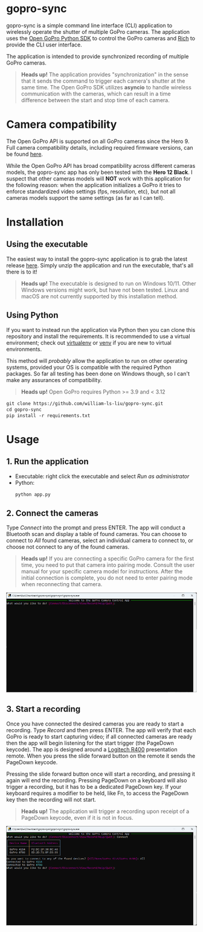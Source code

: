 # gopro-sync
gopro-sync is a simple command line interface (CLI) application to wirelessly operate the shutter of multiple GoPro cameras.
The application uses the [Open GoPro Python SDK](https://github.com/gopro/OpenGoPro/tree/main/demos/python/sdk_wireless_camera_control) to control the GoPro cameras and [Rich](https://github.com/Textualize/rich) to provide the
CLI user interface.

The application is intended to provide synchronized recording of multiple GoPro cameras.

> **Heads up!** The application provides "synchronization" in the sense that it sends the command to trigger each
> camera's shutter at the same time. The Open GoPro SDK utilizes **asyncio** to handle wireless communication with the
> cameras, which can result in a time difference between the start and stop time of each camera.

# Camera compatibility
The Open GoPro API is supported on all GoPro cameras since the Hero 9. Full camera compatibility details, including
required firmware versions, can be found [here](https://gopro.github.io/OpenGoPro/).

While the Open GoPro API has broad compatibility across different cameras models, the gopro-sync app has only been
tested with the **Hero 12 Black**. I suspect that other cameras models will **NOT** work with this application for the
following reason: when the application initializes a GoPro it tries to enforce standardized video settings
(fps, resolution, etc), but not all cameras models support the same settings (as far as I can tell).

# Installation
## Using the executable
The easiest way to install the gopro-sync application is to grab the latest release [here](https://github.com/william-ls-liu/gopro-sync/releases). Simply unzip the application and run the executable, that's all there is to it!
> **Heads up!** The executable is designed to run on Windows 10/11. Other Windows versions might work, but have not been
> tested. Linux and macOS are not currently supported by this installation method.

## Using Python
If you want to instead run the application via Python then you can clone this repository and install the requirements. It is recommended to use a virtual environment; check out [virtualenv](https://virtualenv.pypa.io/en/latest/) or [venv](https://docs.python.org/3/library/venv.html) if you are new to virtual environments.

This method will *probably* allow the application to run on other operating systems, provided your OS is compatible with the required Python packages. So far all testing has been done on Windows though, so I can't make any assurances of compatibility.
> **Heads up!** Open GoPro requires Python >= 3.9 and < 3.12


```console
git clone https://github.com/william-ls-liu/gopro-sync.git
cd gopro-sync
pip install -r requirements.txt
```

# Usage
## 1. Run the application
- Executable: right click the executable and select *Run as administrator*
- Python:
    ```python
    python app.py
    ```

## 2. Connect the cameras
Type *Connect* into the prompt and press ENTER. The app will conduct a Bluetooth scan and display a table of
found cameras. You can choose to connect to *All* found cameras, select an individual camera to connect to, or choose not
connect to any of the found cameras.

> **Heads up!** If you are connecting a specific GoPro camera for the first time, you need to put that camera into
> pairing mode. Consult the user manual for your specific camera model for instructions. After the initial connection is
> complete, you do not need to enter pairing mode when reconnecting that camera.

![Connecting to cameras](https://github.com/william-ls-liu/gopro-sync/blob/main/images/connect_to_cameras.gif)

## 3. Start a recording
Once you have connected the desired cameras you are ready to start a recording. Type *Record* and then press ENTER. The
app will verify that each GoPro is ready to start capturing video; if all connected cameras are ready then the app will
begin listening for the start trigger (the PageDown keycode). The app is designed around a 
[Logitech R400](https://www.logitech.com/en-us/products/presenters/r400-wireless-presenter.910-001354.html)
presentation remote. When you press the slide forward button on the remote it sends the PageDown keycode.

Pressing the slide forward button once will start a recording, and pressing it again will end the recording. Pressing
PageDown on a keyboard will also trigger a recording, but it has to be a dedicated PageDown key. If your keyboard 
requires a modifier to be held, like Fn, to access the PageDown key then the recording will not start.

> **Heads up!** The application will trigger a recording upon receipt of a PageDown keycode, even if it is not in focus.



![Recording](https://github.com/william-ls-liu/gopro-sync/blob/main/images/record.gif)